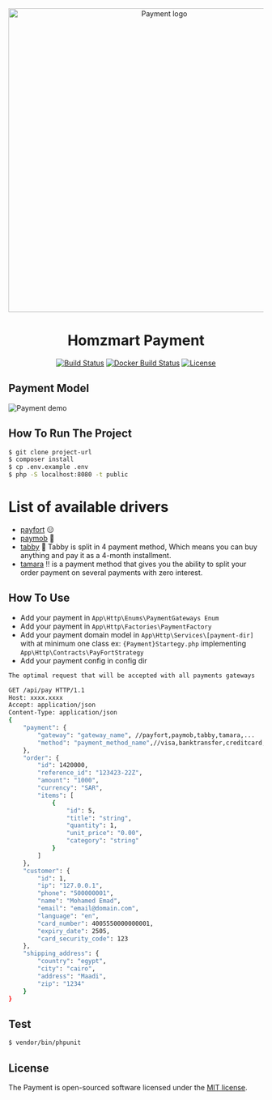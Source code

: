 
<div align="center">
  <img alt="Payment logo" src="https://w7.pngwing.com/pngs/519/586/png-transparent-split-payment-credit-card-computer-icons-payment-system-credit-card-angle-hand-payment.png" width="600px" />

# Homzmart Payment

[![Build Status](https://travis-ci.org/laravel/lumen-framework.svg)]()
[![Docker Build Status](https://img.shields.io/docker/build/redocly/redoc.svg)]()
[![License](https://img.shields.io/packagist/l/laravel/framework)](https://packagist.org/packages/laravel/lumen-framework)
</div>

## Payment Model
![Payment demo](https://github.com/geekyHomz/payment/blob/main/modeling.png)


## How To Run The Project

``` bash
$ git clone project-url
$ composer install
$ cp .env.example .env
$ php -S localhost:8080 -t public
```

# List of available drivers

- [payfort](https://paymentservices.amazon.com/) :expressionless:
- [paymob](https://paymob.com/) :dancer:
- [tabby](https://tabby.ai/) :dancer: Tabby is split in 4 payment method, Which means you can buy anything and pay it as
  a 4-month installment.
- [tamara](https://docs.tamara.co/) :bangbang:  is a payment method that gives you the ability to split your order
  payment on several payments with zero interest.

## How To Use

* Add your payment in `App\Http\Enums\PaymentGateways Enum`
* Add your payment in `App\Http\Factories\PaymentFactory`
* Add your payment domain model in `App\Http\Services\[payment-dir]` with at minimum one class
  ex: `{Payment}Startegy.php` implementing `App\Http\Contracts\PayFortStrategy`
* Add your payment config in config dir

```bash
The optimal request that will be accepted with all payments gateways

GET /api/pay HTTP/1.1
Host: xxxx.xxxx
Accept: application/json
Content-Type: application/json
{
    "payment": {
        "gateway": "gateway_name", //payfort,paymob,tabby,tamara,...
        "method": "payment_method_name",//visa,banktransfer,creditcard,...
    },
    "order": {
        "id": 1420000,
        "reference_id": "123423-22Z",
        "amount": "1000",
        "currency": "SAR",
        "items": [
            {
                "id": 5,
                "title": "string",
                "quantity": 1,
                "unit_price": "0.00",
                "category": "string"
            }
        ]
    },
    "customer": {
        "id": 1,
        "ip": "127.0.0.1",
        "phone": "500000001",
        "name": "Mohamed Emad",
        "email": "email@domain.com",
        "language": "en",
        "card_number": 4005550000000001,
        "expiry_date": 2505,
        "card_security_code": 123
    },
    "shipping_address": {
        "country": "egypt",
        "city": "cairo",
        "address": "Maadi",
        "zip": "1234"
    }
}
```

## Test
``` bash
$ vendor/bin/phpunit
```

## License

The Payment is open-sourced software licensed under the [MIT license](https://opensource.org/licenses/MIT).
